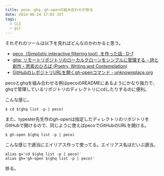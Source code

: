 ```yaml
---
title: peco、ghq、gh-openの組み合わせが捗る
date: 2014-06-24 17:03 JST
tags:
  - CLI
  - git
---
```


それぞれのツールは以下を見ればどんなのかわかると思う。

* [peco（Simplistic interactive filtering tool）を作った話 : D-7 <altijd in beweging>](http://lestrrat.ldblog.jp/archives/39427929.html)
* [ghq: リモートリポジトリのローカルクローンをシンプルに管理する - 詩と創作・思索のひろば (Poetry, Writing and Contemplation)](http://motemen.hatenablog.com/entry/2014/06/01/introducing-ghq)
* [GitHubのレポジトリURLを開くgh-openコマンド - unknownplace.org](http://unknownplace.org/archives/gh-open.html)

pecoとghqを組み合わせる例はpecoのREADMEにあるようにかなり強力で、ghqで管理しているリポジトリのディレクトリにcdしたりするのに便利。

こんな感じ。

```
$ cd $(ghq list -p | peco)
```

また、typester先生作のgh-openは指定したディレクトリのリポジトリをGitHubで開けるので、同じように使えばpecoでGitHubのURLを開ける。

```
$ gh-open $(ghq list -p | peco)
```

こんな感じで適当にエイリアス作って使ってる。エイリアス名はだいぶ適当。

```
alias g='cd $(ghq list -p | peco)'
alias gh='gh-open $(ghq list -p | peco)'
```

捗る。
